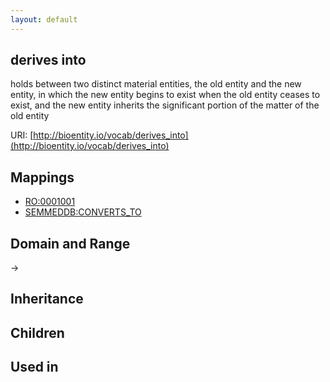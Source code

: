 ```yaml
---
layout: default
---
```


## derives into


holds between two distinct material entities, the old entity and the new entity, in which the new entity begins to exist when the old entity ceases to exist, and the new entity inherits the significant portion of the matter of the old entity

URI: [http://bioentity.io/vocab/derives_into](http://bioentity.io/vocab/derives_into)
## Mappings

 * [RO:0001001](http://purl.obolibrary.org/obo/RO_0001001)
 * [SEMMEDDB:CONVERTS_TO](http://purl.obolibrary.org/obo/SEMMEDDB_CONVERTS_TO)

## Domain and Range

 -> 

## Inheritance


## Children


## Used in

